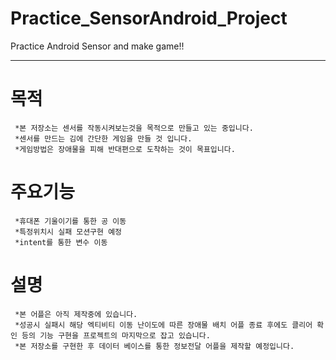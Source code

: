 # Practice_SensorAndroid_Project
Practice Android Sensor and make game!!
***
# 목적
```
 *본 저장소는 센서를 작동시켜보는것을 목적으로 만들고 있는 중입니다.
 *센서를 만드는 김에 간단한 게임을 만들 것 입니다.
 *게임방법은 장애물을 피해 반대편으로 도착하는 것이 목표입니다.
```
# 주요기능
```
 *휴대폰 기울이기를 통한 공 이동
 *특정위치시 실패 모션구현 예정
 *intent를 통한 변수 이동
```
# 설명
```
 *본 어플은 아직 제작중에 있습니다.
 *성공시 실패시 해당 엑티비티 이동 난이도에 따른 장애물 배치 어플 종료 후에도 클리어 확인 등의 기능 구현을 프로젝트의 마지막으로 잡고 있습니다.
 *본 저장소를 구현한 후 데이터 베이스를 통한 정보전달 어플을 제작할 예정입니다.
```
